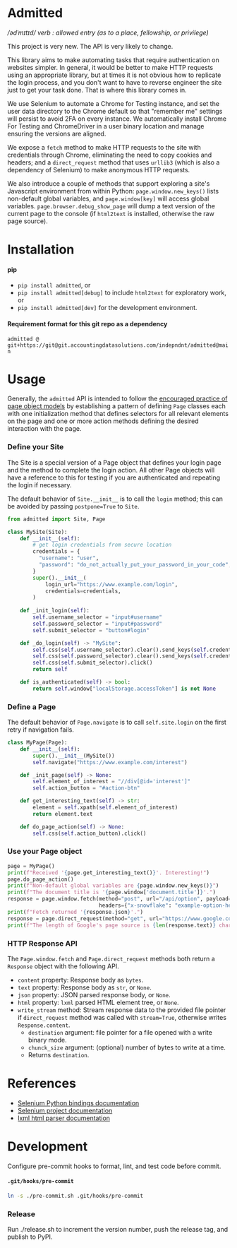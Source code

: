 # Admitted
_/ədˈmɪtɪd/ verb : allowed entry (as to a place, fellowship, or privilege)_

This project is very new. The API is very likely to change.

This library aims to make automating tasks that require authentication on websites simpler. In general, it would
be better to make HTTP requests using an appropriate library, but at times it is not obvious how to replicate
the login process, and you don't want to have to reverse engineer the site just to get your task done. That is where
this library comes in.

We use Selenium to automate a Chrome for Testing instance, and set the user data directory to the Chrome default so that
"remember me" settings will persist to avoid 2FA on every instance. We automatically install Chrome For Testing and
ChromeDriver in a user binary location and manage ensuring the versions are aligned.

We expose a `fetch` method to make HTTP requests to the site with credentials through Chrome, eliminating the need to
copy cookies and headers; and a `direct_request` method that uses `urllib3` (which is also a dependency of Selenium) to
make anonymous HTTP requests.

We also introduce a couple of methods that support exploring a site's Javascript environment from within Python:
`page.window.new_keys()` lists non-default global variables, and `page.window[key]` will access global variables.
`page.browser.debug_show_page` will dump a text version of the current page to the console (if `html2text` is
installed, otherwise the raw page source).

# Installation
#### pip
- `pip install admitted`, or
- `pip install admitted[debug]` to include `html2text` for exploratory work, or
- `pip install admitted[dev]` for the development environment.

#### Requirement format for this git repo as a dependency
`admitted @ git+https://git@git.accountingdatasolutions.com/indepndnt/admitted@main`

# Usage
Generally, the `admitted` API is intended to follow the
[encouraged practice of page object models](https://www.selenium.dev/documentation/test_practices/encouraged/page_object_models/)
by establishing a pattern of defining `Page` classes each with one initialization method that defines selectors for
all relevant elements on the page and one or more action methods defining the desired interaction with the page.

### Define your Site
The Site is a special version of a Page object that defines your login page and the method to complete the login action.
All other Page objects will have a reference to this for testing if you are authenticated and repeating the login
if necessary.

The default behavior of `Site.__init__` is to call the `login` method; this can be avoided by passing `postpone=True`
to `Site`.

```python
from admitted import Site, Page

class MySite(Site):
    def __init__(self):
        # get login credentials from secure location
        credentials = {
          "username": "user",
          "password": "do_not_actually_put_your_password_in_your_code",
        }
        super().__init__(
            login_url="https://www.example.com/login",
            credentials=credentials,
        )
    
    def _init_login(self):
        self.username_selector = "input#username"
        self.password_selector = "input#password"
        self.submit_selector = "button#login"

    def _do_login(self) -> "MySite":
        self.css(self.username_selector).clear().send_keys(self.credentials["username"])
        self.css(self.password_selector).clear().send_keys(self.credentials["password"])
        self.css(self.submit_selector).click()
        return self

    def is_authenticated(self) -> bool:
        return self.window["localStorage.accessToken"] is not None
```

### Define a Page
The default behavior of `Page.navigate` is to call `self.site.login` on the first retry if navigation fails.

```python
class MyPage(Page):
    def __init__(self):
        super().__init__(MySite())
        self.navigate("https://www.example.com/interest")

    def _init_page(self) -> None:
        self.element_of_interest = "//div[@id='interest']"
        self.action_button = "#action-btn"

    def get_interesting_text(self) -> str:
        element = self.xpath(self.element_of_interest)
        return element.text

    def do_page_action(self) -> None:
        self.css(self.action_button).click()
```

### Use your Page object

```python
page = MyPage()
print(f"Received '{page.get_interesting_text()}'. Interesting!")
page.do_page_action()
print(f"Non-default global variables are {page.window.new_keys()}")
print(f"The document title is '{page.window['document.title']}'.")
response = page.window.fetch(method="post", url="/api/option", payload={"showInterest": True},
                             headers={"x-snowflake": "example-option-header"})
print(f"Fetch returned '{response.json}'.")
response = page.direct_request(method="get", url="https://www.google.com")
print(f"The length of Google's page source is {len(response.text)} characters.")
```

### HTTP Response API
The `Page.window.fetch` and `Page.direct_request` methods both return a `Response` object with the following API.
- `content` property: Response body as `bytes`.
- `text` property: Response body as `str`, or `None`.
- `json` property: JSON parsed response body, or `None`.
- `html` property: `lxml` parsed HTML element tree, or `None`.
- `write_stream` method: Stream response data to the provided file pointer if `direct_request` method was called with `stream=True`, otherwise writes `Response.content`.
  - `destination` argument: file pointer for a file opened with a write binary mode.
  - `chunck_size` argument: (optional) number of bytes to write at a time.
  - Returns `destination`.

# References
- [Selenium Python bindings documentation](https://www.selenium.dev/selenium/docs/api/py/index.html)
- [Selenium project documentation](https://www.selenium.dev/documentation/)
- [lxml html parser documentation](https://lxml.de/lxmlhtml.html)

# Development
Configure pre-commit hooks to format, lint, and test code before commit.
#### `.git/hooks/pre-commit`
```bash
ln -s ./pre-commit.sh .git/hooks/pre-commit
```

### Release
Run ./release.sh to increment the version number, push the release tag, and publish to PyPI.
